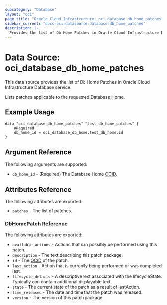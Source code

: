 ```yaml
---
subcategory: "Database"
layout: "oci"
page_title: "Oracle Cloud Infrastructure: oci_database_db_home_patches"
sidebar_current: "docs-oci-datasource-database-db_home_patches"
description: |-
  Provides the list of Db Home Patches in Oracle Cloud Infrastructure Database service
---
```


# Data Source: oci_database_db_home_patches
This data source provides the list of Db Home Patches in Oracle Cloud Infrastructure Database service.

Lists patches applicable to the requested Database Home.


## Example Usage

```hcl
data "oci_database_db_home_patches" "test_db_home_patches" {
	#Required
	db_home_id = oci_database_db_home.test_db_home.id
}
```

## Argument Reference

The following arguments are supported:

* `db_home_id` - (Required) The Database Home [OCID](https://docs.cloud.oracle.com/iaas/Content/General/Concepts/identifiers.htm).


## Attributes Reference

The following attributes are exported:

* `patches` - The list of patches.

### DbHomePatch Reference

The following attributes are exported:

* `available_actions` - Actions that can possibly be performed using this patch.
* `description` - The text describing this patch package.
* `id` - The [OCID](https://docs.cloud.oracle.com/iaas/Content/General/Concepts/identifiers.htm) of the patch.
* `last_action` - Action that is currently being performed or was completed last.
* `lifecycle_details` - A descriptive text associated with the lifecycleState. Typically can contain additional displayable text. 
* `state` - The current state of the patch as a result of lastAction.
* `time_released` - The date and time that the patch was released.
* `version` - The version of this patch package.

